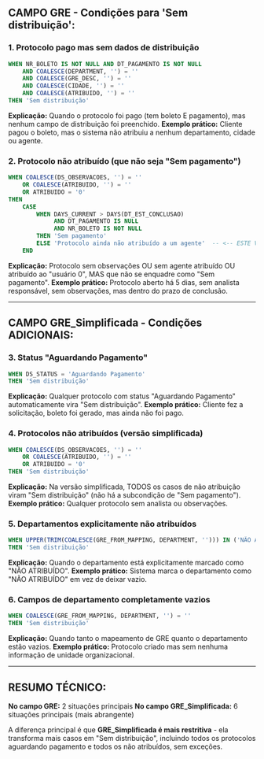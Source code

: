 ## **CAMPO GRE - Condições para 'Sem distribuição':**

### **1. Protocolo pago mas sem dados de distribuição**
```sql
WHEN NR_BOLETO IS NOT NULL AND DT_PAGAMENTO IS NOT NULL
    AND COALESCE(DEPARTMENT, '') = ''
    AND COALESCE(GRE_DESC, '') = ''
    AND COALESCE(CIDADE, '') = ''
    AND COALESCE(ATRIBUIDO, '') = ''
THEN 'Sem distribuição'
```
**Explicação:** Quando o protocolo foi pago (tem boleto E pagamento), mas nenhum campo de distribuição foi preenchido.
**Exemplo prático:** Cliente pagou o boleto, mas o sistema não atribuiu a nenhum departamento, cidade ou agente.

### **2. Protocolo não atribuído (que não seja "Sem pagamento")**
```sql
WHEN COALESCE(DS_OBSERVACOES, '') = '' 
    OR COALESCE(ATRIBUIDO, '') = ''
    OR ATRIBUIDO = '0'
THEN
    CASE
        WHEN DAYS_CURRENT > DAYS(DT_EST_CONCLUSAO) 
             AND DT_PAGAMENTO IS NULL 
             AND NR_BOLETO IS NOT NULL
        THEN 'Sem pagamento'
        ELSE 'Protocolo ainda não atribuído a um agente'  -- <-- ESTE VIRA 'Sem distribuição'
    END
```
**Explicação:** Protocolo sem observações OU sem agente atribuído OU atribuído ao "usuário 0", MAS que não se enquadre como "Sem pagamento".
**Exemplo prático:** Protocolo aberto há 5 dias, sem analista responsável, sem observações, mas dentro do prazo de conclusão.

---

## **CAMPO GRE_Simplificada - Condições ADICIONAIS:**

### **3. Status "Aguardando Pagamento"**
```sql
WHEN DS_STATUS = 'Aguardando Pagamento' 
THEN 'Sem distribuição'
```
**Explicação:** Qualquer protocolo com status "Aguardando Pagamento" automaticamente vira "Sem distribuição".
**Exemplo prático:** Cliente fez a solicitação, boleto foi gerado, mas ainda não foi pago.

### **4. Protocolos não atribuídos (versão simplificada)**
```sql
WHEN COALESCE(DS_OBSERVACOES, '') = '' 
    OR COALESCE(ATRIBUIDO, '') = ''
    OR ATRIBUIDO = '0'
THEN 'Sem distribuição'
```
**Explicação:** Na versão simplificada, TODOS os casos de não atribuição viram "Sem distribuição" (não há a subcondição de "Sem pagamento").
**Exemplo prático:** Qualquer protocolo sem analista ou observações.

### **5. Departamentos explicitamente não atribuídos**
```sql
WHEN UPPER(TRIM(COALESCE(GRE_FROM_MAPPING, DEPARTMENT, ''))) IN ('NÃO ATRIBUÍDO', 'NAO ATRIBUIDO') 
THEN 'Sem distribuição'
```
**Explicação:** Quando o departamento está explicitamente marcado como "NÃO ATRIBUÍDO".
**Exemplo prático:** Sistema marca o departamento como "NÃO ATRIBUÍDO" em vez de deixar vazio.

### **6. Campos de departamento completamente vazios**
```sql
WHEN COALESCE(GRE_FROM_MAPPING, DEPARTMENT, '') = '' 
THEN 'Sem distribuição'
```
**Explicação:** Quando tanto o mapeamento de GRE quanto o departamento estão vazios.
**Exemplo prático:** Protocolo criado mas sem nenhuma informação de unidade organizacional.

---

## **RESUMO TÉCNICO:**

**No campo GRE:** 2 situações principais
**No campo GRE_Simplificada:** 6 situações principais (mais abrangente)

A diferença principal é que **GRE_Simplificada é mais restritiva** - ela transforma mais casos em "Sem distribuição", incluindo todos os protocolos aguardando pagamento e todos os não atribuídos, sem exceções.